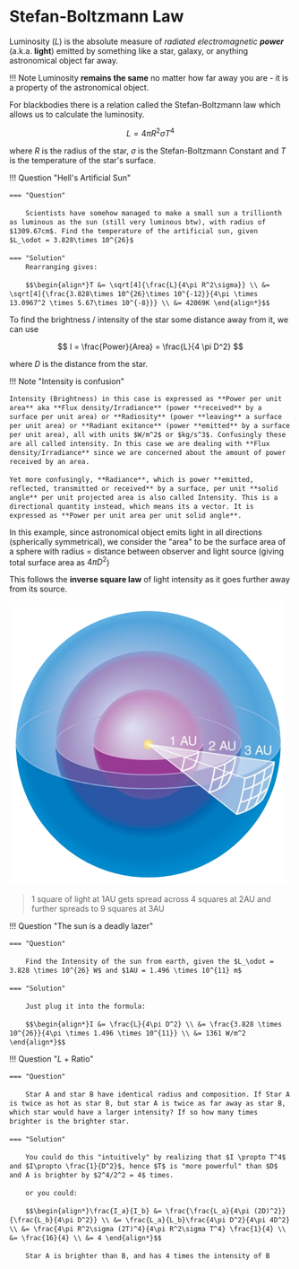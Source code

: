 # Stefan-Boltzmann Law

Luminosity ($L$) is the absolute measure of _radiated electromagnetic **power**_ (a.k.a. **light**) emitted by something like a star, galaxy, or anything astronomical object far away.

!!! Note
Luminosity **remains the same** no matter how far away you are - it is a property of the astronomical object.

For blackbodies there is a relation called the Stefan-Boltzmann law which allows us to calculate the luminosity.

$$
L = 4 \pi R^2 \sigma T^4
$$

where $R$ is the radius of the star, $\sigma$ is the Stefan-Boltzmann Constant and $T$ is the temperature of the star's surface.

!!! Question "Hell's Artificial Sun"

    === "Question"

        Scientists have somehow managed to make a small sun a trillionth as luminous as the sun (still very luminous btw), with radius of $1309.67cm$. Find the temperature of the artificial sun, given $L_\odot = 3.828\times 10^{26}$

    === "Solution"
        Rearranging gives:

        $$\begin{align*}T &= \sqrt[4]{\frac{L}{4\pi R^2\sigma}} \\ &= \sqrt[4]{\frac{3.828\times 10^{26}\times 10^{-12}}{4\pi \times 13.0967^2 \times 5.67\times 10^{-8}}} \\ &= 42069K \end{align*}$$

To find the brightness / intensity of the star some distance away from it, we can use

$$
I = \frac{Power}{Area} = \frac{L}{4 \pi D^2}
$$

where $D$ is the distance from the star.

!!! Note "Intensity is confusion"

    Intensity (Brightness) in this case is expressed as **Power per unit area** aka **Flux density/Irradiance** (power **received** by a surface per unit area) or **Radiosity** (power **leaving** a surface per unit area) or **Radiant exitance** (power **emitted** by a surface per unit area), all with units $W/m^2$ or $kg/s^3$. Confusingly these are all called intensity. In this case we are dealing with **Flux density/Irradiance** since we are concerned about the amount of power received by an area.

    Yet more confusingly, **Radiance**, which is power **emitted, reflected, transmitted or received** by a surface, per unit **solid angle** per unit projected area is also called Intensity. This is a directional quantity instead, which means its a vector. It is expressed as **Power per unit area per unit solid angle**.

In this example, since astronomical object emits light in all directions (spherically symmetrical), we consider the "area" to be the surface area of a sphere with radius = distance between observer and light source (giving total surface area as $4\pi D^2$)

This follows the **inverse square law** of light intensity as it goes further away from its source.

![inverse_square_law.png](../assets/inverse_square_law.png)

> 1 square of light at 1AU gets spread across 4 squares at 2AU and further spreads to 9 squares at 3AU

!!! Question "The sun is a deadly lazer"

    === "Question"

        Find the Intensity of the sun from earth, given the $L_\odot = 3.828 \times 10^{26} W$ and $1AU = 1.496 \times 10^{11} m$

    === "Solution"

        Just plug it into the formula:

        $$\begin{align*}I &= \frac{L}{4\pi D^2} \\ &= \frac{3.828 \times 10^{26}}{4\pi \times 1.496 \times 10^{11}} \\ &= 1361 W/m^2 \end{align*}$$

!!! Question "$L$ + Ratio"

    === "Question"

        Star A and star B have identical radius and composition. If Star A is twice as hot as star B, but star A is twice as far away as star B, which star would have a larger intensity? If so how many times brighter is the brighter star.

    === "Solution"

        You could do this "intuitively" by realizing that $I \propto T^4$ and $I\propto \frac{1}{D^2}$, hence $T$ is "more powerful" than $D$ and A is brighter by $2^4/2^2 = 4$ times.

        or you could:

        $$\begin{align*}\frac{I_a}{I_b} &= \frac{\frac{L_a}{4\pi (2D)^2}}{\frac{L_b}{4\pi D^2}} \\ &= \frac{L_a}{L_b}\frac{4\pi D^2}{4\pi 4D^2} \\ &= \frac{4\pi R^2\sigma (2T)^4}{4\pi R^2\sigma T^4} \frac{1}{4} \\ &= \frac{16}{4} \\ &= 4 \end{align*}$$

        Star A is brighter than B, and has 4 times the intensity of B
